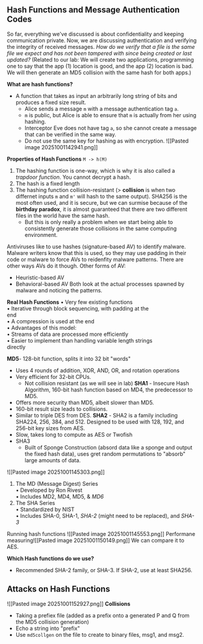 ## Hash Functions and Message Authentication Codes

So far, everything we've discussed is about confidentiality and keeping communication private. Now, we are discussing authentication and verifying the integrity of received messages. 
*How do we verify that a file is the same file we expect and has not been tampered with since being created or last updated?*
(Related to our lab: We will create two applications, programming one to say that the app (1) location is good, and the app (2) location is bad. We will then generate an MD5 collision with the same hash for both apps.)

**What are hash functions?**
- A function that takes as input an arbitrarily long string of bits and produces a fixed size result.
	- Alice sends a message `m` with a message authentication tag `a`. 
	- `m` is public, but Alice is able to ensure that `m` is actually from her using hashing. 
	- Interceptor Eve does not have tag `a`, so she cannot create a message that can be verified in the same way. 
	- Do not use the same key for hashing as with encryption. 
![[Pasted image 20251001142941.png]]

**Properties of Hash Functions**
`M -> h(M)`
1. The hashing function is one-way, which is why it is also called a *trapdoor function*. You cannot decrypt a hash. 
2. The hash is a fixed length
3. The hashing function collision-resistant (> **collision** is when two differnet inputs `m` and `m'` will hash to the same output). SHA256 is the most often used, and it is secure, but we can surmise because of the **birthday paradox**, it is almost guaranteed that there are two different files in the world have the same hash. 
	- But this is only really a problem when we start being able to consistently generate those collisions in the same computing environment. 

Antiviruses like to use hashes (signature-based AV) to identify malware. Malware writers know that this is used, so they may use padding in their code or malware to force AVs to reidenfity malware patterns. There are other ways AVs do it though. 
Other forms of AV:
- Heuristic-based AV
- Behavioral-based AV
	Both look at the actual processes spawned by malware and noticing the patterns. 

**Real Hash Functions**
• Very few existing functions  
• Iterative through block sequencing, with padding at the  
end  
• A compression is used at the end  
• Advantages of this model:  
• Streams of data are processed more efficiently  
• Easier to implement than handling variable length strings  
directly

**MD5**- 128-bit function, splits it into 32 bit "words"
- Uses 4 rounds of addition, XOR, AND, OR, and rotation operations 
- Very efficient for 32-bit CPUs. 
	- Not collision resistant (as we will see in lab)
**SHA1** - Insecure Hash Algorithm, 160-bit hash function based on MD4, the predecessor to MD5. 
- Offers more security than MD5, albeit slower than MD5. 
- 160-bit result size leads to collisions. 
- Similar to triple DES from DES.
**SHA2** - SHA2 is a family including SHA224, 256, 384, and 512. 
Designed to be used with 128, 192, and 256-bit key sizes from AES.
- Slow, takes long to compute as AES or Twofish 
- SHA3
	- Built of Sponge Construction (absord data like a sponge and output the fixed hash data), uses gret random permutations to "absorb" large amounts of data. 

![[Pasted image 20251001145303.png]]
1. The MD (Message Digest) Series  
• Developed by Ron Rivest  
• Includes MD2, MD4, MD5, & *MD6*  
2. The SHA Series  
• Standardized by NIST  
• Includes SHA-0, SHA-1, *SHA-2* (might need to be replaced), and *SHA-3*

Running hash functions 
![[Pasted image 20251001145553.png]]
Performane measuring![[Pasted image 20251001150149.png]]
We can compare it to AES.

**Which Hash functions do we use?**
- Recommended SHA-2 family, or SHA-3. If SHA-2, use at least SHA256. 

## Attacks on Hash Functions 
![[Pasted image 20251001152927.png]]
**Collisions**
- Taking a prefiex file (added as a prefix onto a generated P and Q from the MD5 collision generation)
- Echo a string into "prefix"
- Use `md5collgen` on the file to create to binary files, msg1, and msg2. 